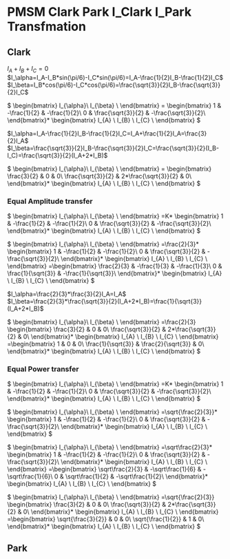 # PMSM Clark Park I_Clark I_Park Transfmation



## Clark

$I_A+I_B+I_C=0$\
$I_\alpha=I_A-I_B*sin(\pi/6)-I_C*sin(\pi/6)=I_A-\frac{1}{2}I_B-\frac{1}{2}I_C$\
$I_\beta=I_B*cos(\pi/6)-I_C*cos(\pi/6)=\frac{\sqrt{3}}{2}I_B-\frac{\sqrt{3}}{2}I_C$

$
    \begin{bmatrix}
        I_{\alpha}\\
        I_{\beta} \\
    \end{bmatrix}
    =
    \begin{bmatrix}
        1    & -\frac{1}{2}         & -\frac{1}{2}\\
        0    & \frac{\sqrt{3}}{2}   &  -\frac{\sqrt{3}}{2}\\
    \end{bmatrix}*
    \begin{bmatrix}
        I_{A} \\
        I_{B} \\
        I_{C} \\
    \end{bmatrix}
$ 

$I_\alpha=I_A-\frac{1}{2}I_B-\frac{1}{2}I_C=I_A+\frac{1}{2}I_A=\frac{3}{2}I_A$\
$I_\beta=\frac{\sqrt{3}}{2}I_B-\frac{\sqrt{3}}{2}I_C=\frac{\sqrt{3}}{2}(I_B-I_C)=\frac{\sqrt{3}}{2}(I_A+2*I_B)$

$
    \begin{bmatrix}
        I_{\alpha}\\
        I_{\beta} \\
    \end{bmatrix}
    =
    \begin{bmatrix}
        \frac{3}{2}    & 0         & 0\\
        \frac{\sqrt{3}}{2}    & 2*\frac{\sqrt{3}}{2}  & 0\\
    \end{bmatrix}*
    \begin{bmatrix}
        I_{A} \\
        I_{B} \\
        I_{C} \\
    \end{bmatrix}
$ 

### Equal Amplitude transfer

$
    \begin{bmatrix}
        I_{\alpha}\\
        I_{\beta} \\
    \end{bmatrix}
    =K*
    \begin{bmatrix}
        1    & -\frac{1}{2}         & -\frac{1}{2}\\
        0    & \frac{\sqrt{3}}{2}   &  -\frac{\sqrt{3}}{2}\\
    \end{bmatrix}*
    \begin{bmatrix}
        I_{A} \\
        I_{B} \\
        I_{C} \\
    \end{bmatrix}
$ 

$
    \begin{bmatrix}
        I_{\alpha}\\
        I_{\beta} \\
    \end{bmatrix}
    =\frac{2}{3}*
    \begin{bmatrix}
        1    & -\frac{1}{2}         & -\frac{1}{2}\\
        0    & \frac{\sqrt{3}}{2}  &  -\frac{\sqrt{3}}{2}\\
    \end{bmatrix}*
    \begin{bmatrix}
        I_{A} \\
        I_{B} \\
        I_{C} \\
    \end{bmatrix}
    =\begin{bmatrix}
        \frac{2}{3}    & -\frac{1}{3}         & -\frac{1}{3}\\
        0    & \frac{1}{\sqrt{3}}  &  -\frac{1}{\sqrt{3}}\\
    \end{bmatrix}*
    \begin{bmatrix}
        I_{A} \\
        I_{B} \\
        I_{C} \\
    \end{bmatrix}
$ 

$I_\alpha=\frac{2}{3}*\frac{3}{2}I_A=I_A$\
$I_\beta=\frac{2}{3}*\frac{\sqrt{3}}{2}(I_A+2*I_B)=\frac{1}{\sqrt{3}}(I_A+2*I_B)$

$
    \begin{bmatrix}
        I_{\alpha}\\
        I_{\beta} \\
    \end{bmatrix}
    =\frac{2}{3}
    \begin{bmatrix}
        \frac{3}{2}    & 0         & 0\\
        \frac{\sqrt{3}}{2}    & 2*\frac{\sqrt{3}}{2}  & 0\\
    \end{bmatrix}*
    \begin{bmatrix}
        I_{A} \\
        I_{B} \\
        I_{C} \\
    \end{bmatrix}
    =\begin{bmatrix}
        1    & 0         & 0\\
        \frac{1}{\sqrt{3}}    & \frac{2}{\sqrt{3}}  & 0\\
    \end{bmatrix}*
    \begin{bmatrix}
        I_{A} \\
        I_{B} \\
        I_{C} \\
    \end{bmatrix}
$ 

### Equal Power transfer

$
    \begin{bmatrix}
        I_{\alpha}\\
        I_{\beta} \\
    \end{bmatrix}
    =K*
    \begin{bmatrix}
        1    & -\frac{1}{2}         & -\frac{1}{2}\\
        0    & \frac{\sqrt{3}}{2}  &  -\frac{\sqrt{3}}{2}\\
    \end{bmatrix}*
    \begin{bmatrix}
        I_{A} \\
        I_{B} \\
        I_{C} \\
    \end{bmatrix}
$ 

$
    \begin{bmatrix}
        I_{\alpha}\\
        I_{\beta} \\
    \end{bmatrix}
    =\sqrt{\frac{2}{3}}*
    \begin{bmatrix}
        1    & -\frac{1}{2}         & -\frac{1}{2}\\
        0    & \frac{\sqrt{3}}{2}  &  -\frac{\sqrt{3}}{2}\\
    \end{bmatrix}*
    \begin{bmatrix}
        I_{A} \\
        I_{B} \\
        I_{C} \\
    \end{bmatrix}
$ 

$
    \begin{bmatrix}
        I_{\alpha}\\
        I_{\beta} \\
    \end{bmatrix}
    =\sqrt\frac{2}{3}*
    \begin{bmatrix}
        1    & -\frac{1}{2}         & -\frac{1}{2}\\
        0    & \frac{\sqrt{3}}{2}  &  -\frac{\sqrt{3}}{2}\\
    \end{bmatrix}*
    \begin{bmatrix}
        I_{A} \\
        I_{B} \\
        I_{C} \\
    \end{bmatrix}
    =\begin{bmatrix}
        \sqrt\frac{2}{3}    & -\sqrt\frac{1}{6}        & -\sqrt\frac{1}{6}\\
        0                   & \sqrt\frac{1}{2}         &  -\sqrt\frac{1}{2}\\
    \end{bmatrix}*
    \begin{bmatrix}
        I_{A} \\
        I_{B} \\
        I_{C} \\
    \end{bmatrix}
$ 

$
    \begin{bmatrix}
        I_{\alpha}\\
        I_{\beta} \\
    \end{bmatrix}
    =\sqrt{\frac{2}{3}}
    \begin{bmatrix}
        \frac{3}{2}    & 0         & 0\\
        \frac{\sqrt{3}}{2}    & 2*\frac{\sqrt{3}}{2}  & 0\\
    \end{bmatrix}*
    \begin{bmatrix}
        I_{A} \\
        I_{B} \\
        I_{C} \\
    \end{bmatrix}
    =\begin{bmatrix}
        \sqrt{\frac{3}{2}}    & 0         & 0\\
        \sqrt{\frac{1}{2}}    & 1         & 0\\
    \end{bmatrix}*
    \begin{bmatrix}
        I_{A} \\
        I_{B} \\
        I_{C} \\
    \end{bmatrix}
$ 

## Park
